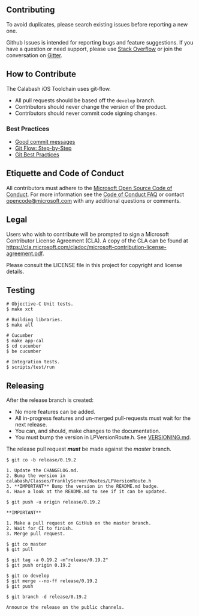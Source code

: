 ## Contributing

To avoid duplicates, please search existing issues before reporting a
new one.

Github Issues is intended for reporting bugs and feature suggestions. If
you have a question or need support, please use [Stack
Overflow](https://stackoverflow.com/questions/tagged/calabash) or join
the conversation on [Gitter](https://gitter.im/calabash/calabash0x?utm_source=share-link&utm_medium=link&utm_campaign=share-link).

## How to Contribute

The Calabash iOS Toolchain uses git-flow.

* All pull requests should be based off the `develop` branch.
* Contributors should never change the version of the product.
* Contributors should never commit code signing changes.

### Best Practices

* [Good commit messages](http://chris.beams.io/posts/git-commit/)
* [Git Flow:  Step-by-Step](https://www.atlassian.com/git/tutorials/comparing-workflows/gitflow-workflow)
* [Git Best Practices](http://justinhileman.info/article/changing-history/)

## Etiquette and Code of Conduct

All contributors must adhere to the [Microsoft Open Source Code of
Conduct](https://opensource.microsoft.com/codeofconduct/). For more
information see the [Code of Conduct
FAQ](https://opensource.microsoft.com/codeofconduct/faq/) or contact
opencode@microsoft.com with any additional questions or comments.

## Legal

Users who wish to contribute will be prompted to sign a Microsoft
Contributor License Agreement (CLA). A copy of the CLA can be found at
https://cla.microsoft.com/cladoc/microsoft-contribution-license-agreement.pdf.

Please consult the LICENSE file in this project for copyright and
license details.

## Testing

```
# Objective-C Unit tests.
$ make xct

# Building libraries.
$ make all

# Cucumber
$ make app-cal
$ cd cucumber
$ be cucumber

# Integration tests.
$ scripts/test/run
```

## Releasing

After the release branch is created:

* No more features can be added.
* All in-progress features and un-merged pull-requests must wait for the next release.
* You can, and should, make changes to the documentation.
* You must bump the version in LPVersionRoute.h.  See [VERSIONING.md](VERSIONING.md]).

The release pull request ***must*** be made against the _master_ branch.


```
$ git co -b release/0.19.2

1. Update the CHANGELOG.md.
2. Bump the version in calabash/Classes/FranklyServer/Routes/LPVersionRoute.h
3. **IMPORTANT** Bump the version in the README.md badge.
4. Have a look at the README.md to see if it can be updated.

$ git push -u origin release/0.19.2

**IMPORTANT**

1. Make a pull request on GitHub on the master branch.
2. Wait for CI to finish.
3. Merge pull request.

$ git co master
$ git pull

$ git tag -a 0.19.2 -m"release/0.19.2"
$ git push origin 0.19.2

$ git co develop
$ git merge --no-ff release/0.19.2
$ git push

$ git branch -d release/0.19.2

Announce the release on the public channels.
```
